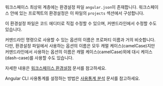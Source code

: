 <!--
A workspace has a single CLI configuration file, `angular.json`, at the top level.
The `projects` object contains a configuration object for each project in the workspace.

You can edit the configuration directly in a code editor,
or indirectly on the command line using this command.

The configurable property names match command option names,
except that in the configuration file, all names must use camelCase,
while on the command line options can be given in either camelCase or dash-case.

For further details, see [Workspace Configuration](guide/workspace-config).

For configuration of CLI usage analytics, see [Gathering an Viewing CLI Usage Analytics](./usage-analytics-gathering).
-->
워크스페이스 최상위 계층에는 환경설정 파일 `angular.json`이 존재합니다.
워크스페이스 안에 있는 프로젝트의 환경설정은 이 파일의 `projects` 섹션에서 구성합니다.

이 환경설정 파일은 코드 에디터로 직접 수정할 수 있으며, 커맨드라인에서 수정할 수도 있습니다.

커맨드라인 명령으로 사용할 수 있는 옵션의 이름은 프로퍼티 이름과 거의 비슷합니다.
다만, 환경설정 파일에서 사용하는 옵션의 이름은 모두 캐멀 케이스(camelCase)지만 커맨드라인에서 사용하는 옵션의 이름은 캐멀 케이스(camelCase)외에 대시 케이스(dash-case)를 사용할 수도 있습니다.

자세한 내용은 [워크스페이스 환경설정](guide/workspace-config) 문서를 참고하세요.

Angular CLI 사용통계를 설정하는 방법은 [사용통계 분석](./usage-analytics-gathering) 문서를 참고하세요.
